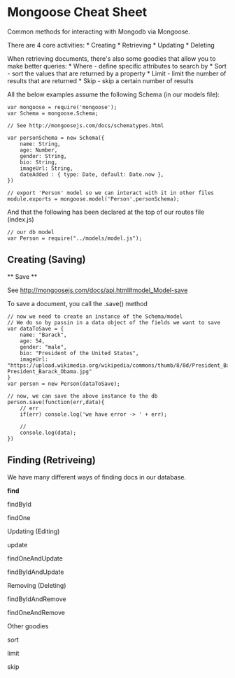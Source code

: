 Mongoose Cheat Sheet
============================================

Common methods for interacting with Mongodb via Mongoose.

There are 4 core activities:
	* Creating
	* Retrieving
	* Updating
	* Deleting

When retrieving documents, there's also some goodies that allow you to make better queries:
	* Where - define specific attributes to search by
	* Sort - sort the values that are returned by a property
	* Limit - limit the number of results that are returned
	* Skip - skip a certain number of results

All the below examples assume the following Schema (in our models file):

	var mongoose = require('mongoose');
	var Schema = mongoose.Schema;

	// See http://mongoosejs.com/docs/schematypes.html

	var personSchema = new Schema({
		name: String,
		age: Number,
		gender: String,
		bio: String,
		imageUrl: String,
		dateAdded : { type: Date, default: Date.now },
	})

	// export 'Person' model so we can interact with it in other files
	module.exports = mongoose.model('Person',personSchema);
	
And that the following has been declared at the top of our routes file (index.js)

	// our db model
	var Person = require("../models/model.js");	

Creating (Saving)
-----------------

** Save **

See http://mongoosejs.com/docs/api.html#model_Model-save

To save a document, you call the .save() method

	// now we need to create an instance of the Schema/model
	// We do so by passin in a data object of the fields we want to save
	var dataToSave = {
		name: "Barack",
		age: 54,
		gender: "male",
		bio: "President of the United States",
		imageUrl: "https://upload.wikimedia.org/wikipedia/commons/thumb/8/8d/President_Barack_Obama.jpg/440px-President_Barack_Obama.jpg"
	}
	var person = new Person(dataToSave);

	// now, we can save the above instance to the db
	person.save(function(err,data){
		// err
		if(err) console.log('we have error -> ' + err);

		//
		console.log(data);
	})

	
Finding (Retriveing)
--------------------

We have many different ways of finding docs in our database.

**find** 

findById

findOne

Updating (Editing)

update

findOneAndUpdate

findByIdAndUpdate

Removing (Deleting)

findByIdAndRemove

findOneAndRemove

Other goodies

sort

limit

skip


